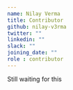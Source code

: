```yaml
---
name: Nilay Verma
title: Contributor
github: nilay-v3rma
twitter: ""
linkedin: ""
slack: ""
joining_date: ""
role : contributor
---
```


Still waiting for this
